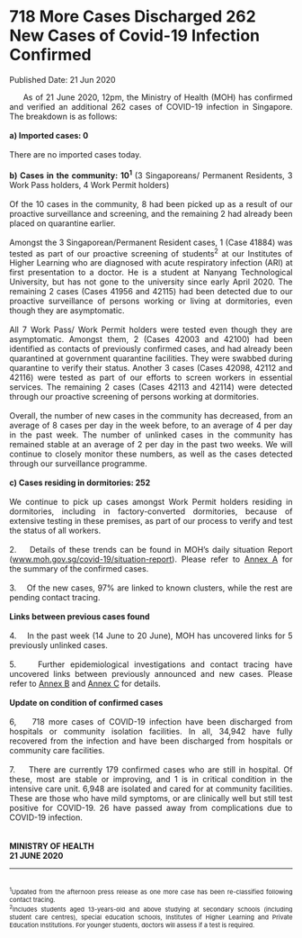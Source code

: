 <html>
    <meta http-equiv="Content-Type" content="text/html; charset=utf-8"/>
    <meta charset="utf-8"/>
    <title>718 More Cases Discharged 262 New Cases of Covid-19 Infection Confirmed</title>
    <body><h1>718 More Cases Discharged 262 New Cases of Covid-19 Infection Confirmed</h1>
    <p>Published Date: 21 Jun 2020</p> <p style="text-align: justify;">&nbsp; &nbsp; &nbsp;As of 21 June 2020, 12pm, the Ministry of Health (MOH) has confirmed and verified an additional 262 cases of COVID-19 infection in Singapore. The breakdown is as follows:&nbsp;<br><br><strong>a) Imported cases: 0<br><br></strong>There are no imported cases today.&nbsp;&nbsp;<br><br><strong>b) Cases in the community: 10<sup>1</sup>&nbsp;</strong>(3 Singaporeans/ Permanent Residents, 3 Work Pass holders, 4 Work Permit holders)<br><br>Of the 10 cases in the community, 8 had been picked up as a result of our proactive surveillance and screening, and the remaining 2 had already been placed on quarantine earlier.&nbsp;<br><br>Amongst the 3 Singaporean/Permanent Resident cases, 1 (Case 41884) was tested as part of our proactive screening of students<sup>2</sup> at our Institutes of Higher Learning who are diagnosed with acute respiratory infection (ARI) at first presentation to a doctor. He is a student at Nanyang Technological University, but has not gone to the university since early April 2020. The remaining 2 cases (Cases 41956 and 42115) had been detected due to our proactive surveillance of persons working or living at dormitories, even though they are asymptomatic.<br><br>All 7 Work Pass/ Work Permit holders were tested even though they are asymptomatic. Amongst them, 2 (Cases 42003 and 42100) had been identified as contacts of previously confirmed cases, and had already been quarantined at government quarantine facilities. They were swabbed during quarantine to verify their status. Another 3 cases (Cases 42098, 42112 and 42116) were tested as part of our efforts to screen workers in essential services. The remaining 2 cases (Cases 42113 and 42114) were detected through our proactive screening of persons working at dormitories.<br><br>Overall, the number of new cases in the community has decreased, from an average of 8 cases per day in the week before, to an average of 4 per day in the past week. The number of unlinked cases in the community has remained stable at an average of 2 per day in the past two weeks.&nbsp;We will continue to closely monitor these numbers, as well as the cases detected through our surveillance programme.<br><br><strong>c) Cases residing in dormitories: 252</strong><br><br>We continue to pick up cases amongst Work Permit holders residing in dormitories, including in factory-converted dormitories, because of extensive testing in these premises, as part of our process to verify and test the status of all workers.&nbsp;<br><br>2. &nbsp; &nbsp;Details of these trends can be found in MOH’s daily situation Report (<a href="https://www.moh.gov.sg/covid-19/situation-report" title="" class="" target="">www.moh.gov.sg/covid-19/situation-report</a>). Please refer to <a href="/docs/librariesprovider5/default-document-library/annexa_21jun.pdf?sfvrsn=757f736_0" title="Annex A">Annex A</a>&nbsp;for the summary of the confirmed cases.&nbsp;<br><br>3. &nbsp; &nbsp;Of the new cases, 97% are linked to known clusters, while the rest are pending contact tracing.&nbsp;<br><br><strong>Links between previous cases found</strong><br><br>4. &nbsp; &nbsp;In the past week (14 June to 20 June), MOH has uncovered links for 5 previously unlinked cases.&nbsp;<br><br>5. &nbsp; &nbsp;Further epidemiological investigations and contact tracing have uncovered links between previously announced and new cases. Please refer to <a href="/docs/librariesprovider5/default-document-library/annexb_21jun.pdf?sfvrsn=a62ece63_0" title="Annex B">Annex B</a>&nbsp;and <a href="/docs/librariesprovider5/default-document-library/annexc_21jun.pdf?sfvrsn=c8e87585_0" title="Annex C">Annex C</a>&nbsp;for details.<br><br><strong>Update on condition of confirmed cases</strong><br><br>6, &nbsp; &nbsp;718 more cases of COVID-19 infection have been discharged from hospitals or community isolation facilities. In all, 34,942 have fully recovered from the infection and have been discharged from hospitals or community care facilities.&nbsp;<br><br>7. &nbsp; &nbsp;There are currently 179 confirmed cases who are still in hospital. Of these, most are stable or improving, and 1 is in critical condition in the intensive care unit. 6,948 are isolated and cared for at community facilities. These are those who have mild symptoms, or are clinically well but still test positive for COVID-19. 26 have passed away from complications due to COVID-19 infection.&nbsp;<br><br><br><strong>MINISTRY OF HEALTH<br>21 JUNE 2020</strong><br><strong></strong></p><hr><p style="text-align: justify;"><strong><br></strong><span style="font-size: 11px;"><sup>1</sup>Updated from the afternoon press release as one more case has been re-classified following contact tracing.<br><sup>2</sup></span><span style="text-align: left; font-size: 11px;">Includes students aged 13-years-old and above studying at secondary schools (including student care centres), special education schools, Institutes of Higher Learning and Private Education Institutions. For younger students, doctors will assess if a test is required.</span></p><p style="text-align: justify;"><strong> </strong></p></body>
</html>